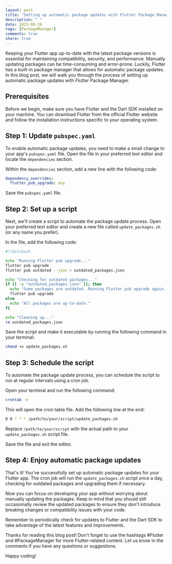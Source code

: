 ```yaml
---
layout: post
title: "Setting up automatic package updates with Flutter Package Manager"
description: " "
date: 2023-09-26
tags: [PackageManager]
comments: true
share: true
---
```


Keeping your Flutter app up-to-date with the latest package versions is essential for maintaining compatibility, security, and performance. Manually updating packages can be time-consuming and error-prone. Luckily, Flutter has a built-in package manager that allows for automatic package updates. In this blog post, we will walk you through the process of setting up automatic package updates with Flutter Package Manager.

## Prerequisites

Before we begin, make sure you have Flutter and the Dart SDK installed on your machine. You can download Flutter from the official Flutter website and follow the installation instructions specific to your operating system.

## Step 1: Update `pubspec.yaml`

To enable automatic package updates, you need to make a small change to your app's `pubspec.yaml` file. Open the file in your preferred text editor and locate the `dependencies` section. 

Within the `dependencies` section, add a new line with the following code:

```yaml
dependency_overrides:
  flutter_pub_upgrade: any
```

Save the `pubspec.yaml` file.

## Step 2: Set up a script

Next, we'll create a script to automate the package update process. Open your preferred text editor and create a new file called `update_packages.sh` (or any name you prefer). 

In the file, add the following code:

```bash
#!/bin/bash

echo "Running Flutter pub upgrade..."
flutter pub upgrade
flutter pub outdated --json > outdated_packages.json

echo "Checking for outdated packages..."
if [[ -s "outdated_packages.json" ]]; then
  echo "Some packages are outdated. Running Flutter pub upgrade again..."
  flutter pub upgrade
else
  echo "All packages are up-to-date."
fi

echo "Cleaning up..."
rm outdated_packages.json
```

Save the script and make it executable by running the following command in your terminal:

```bash
chmod +x update_packages.sh
```

## Step 3: Schedule the script

To automate the package update process, you can schedule the script to run at regular intervals using a cron job.

Open your terminal and run the following command:

```bash
crontab -e
```

This will open the cron table file. Add the following line at the end:

```bash
0 0 * * * /path/to/your/script/update_packages.sh
```

Replace `/path/to/your/script` with the actual path to your `update_packages.sh` script file.

Save the file and exit the editor.

## Step 4: Enjoy automatic package updates

That's it! You've successfully set up automatic package updates for your Flutter app. The cron job will run the `update_packages.sh` script once a day, checking for outdated packages and upgrading them if necessary.

Now you can focus on developing your app without worrying about manually updating the packages. Keep in mind that you should still occasionally review the updated packages to ensure they don't introduce breaking changes or compatibility issues with your code.

Remember to periodically check for updates to Flutter and the Dart SDK to take advantage of the latest features and improvements.

Thanks for reading this blog post! Don't forget to use the hashtags #Flutter and #PackageManager for more Flutter-related content. Let us know in the comments if you have any questions or suggestions.

Happy coding!